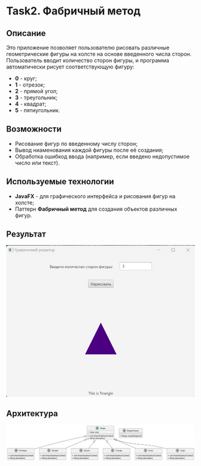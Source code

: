 # Task2. Фабричный метод

## Описание
Это приложение позволяет пользователю рисовать различные геометрические фигуры на холсте на основе введенного числа сторон. Пользователь вводит количество сторон фигуры, и программа автоматически рисует соответствующую фигуру:
- **0** - круг;
- **1** - отрезок;
- **2** - прямой угол;
- **3** - треугольник;
- **4** - квадрат;
- **5** - пятиугольник.

## Возможности

- Рисование фигур по введенному числу сторон;
- Вывод ниаменования каждой фигуры после её создания;
- Обработка ошибкод ввода (например, если введено недопустимое число или текст).

## Используемые технологии

- **JavaFX** - для графического интерфейса и рисования фигур на холсте;
- Паттерн **Фабричный метод** для создания объектов различных фигур.

## Результат 

![Вывод на экран тругоника](https://github.com/AresFighter/Task2/blob/master/%D0%A0%D0%B5%D0%B7%D1%83%D0%BB%D1%8C%D1%82%D0%B0%D1%82_task2.png)

## Архитектура
![Вывод на экран Диаграммы Классов](https://github.com/AresFighter/Task2/blob/master/ClassDiagram_task2.png)

